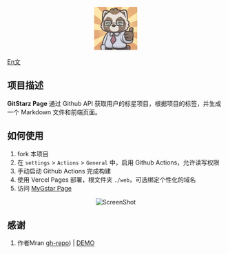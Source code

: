 <p align="center">
  <img src="web/public/new.webp" alt="DEMO" width="100" height="100">
</p>

[En文](./README.md) 

## 项目描述

**GitStarz Page** 通过 Github API 获取用户的标星项目，根据项目的标签，并生成一个 Markdown 文件和前端页面。

## 如何使用

1. fork 本项目
2. 在 `settings` > `Actions` > `General` 中，启用 Github Actions，允许读写权限
3. 手动启动 Github Actions 完成构建
4. 使用 Vercel Pages 部署，根文件夹 `./web`，可选绑定个性化的域名
5. 访问  [MyGstar Page](https://ghstarz.vercel.app/)

<p align="center">
    <img src="https://fastly.jsdelivr.net/gh/iCruiseDATA/picx-images-hosting@master/20241217/screenshot.webp" alt="ScreenShot" width="600" height="375">
</p>

## 感谢
1. 作者Mran [gh-repo](https://github.com/Mran/githubstartog)) | [DEMO](https://githubstartog.pages.dev/)
